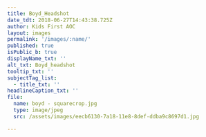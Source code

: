 ```yaml
---
title: Boyd_Headshot
date_tdt: 2018-06-27T14:43:38.725Z
author: Kids First AOC
layout: images
permalink: '/images/:name/'
published: true
isPublic_b: true
displayName_txt: ''
alt_txt: Boyd_headshot
tooltip_txt: ''
subjectTag_list:
  - title_txt: ''
headlineCaption_txt: ''
file:
  name: boyd - squarecrop.jpg
  type: image/jpeg
  src: /assets/images/eecb6130-7a18-11e8-8def-ddba9c8697d1.jpg

---
```


